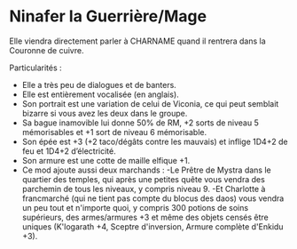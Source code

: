 # Ninafer la Guerrière/Mage

Elle viendra directement parler à CHARNAME quand il rentrera dans la Couronne de cuivre.

Particularités :

- Elle a très peu de dialogues et de banters.
- Elle est entièrement vocalisée (en anglais).
- Son portrait est une variation de celui de Viconia, ce qui peut semblait bizarre si vous avez les deux dans le groupe.
- Sa bague inamovible lui donne 50% de RM, +2 sorts de niveau 5 mémorisables et +1 sort de niveau 6 mémorisable.
- Son épée est +3 (+2 taco/dégâts contre les mauvais) et inflige 1D4+2 de feu et 1D4+2 d’électricité.
- Son armure est une cotte de maille elfique +1.
- Ce mod ajoute aussi deux marchands :
-Le Prêtre de Mystra dans le quartier des temples, qui après une petites quête vous vendra des parchemin de tous les niveaux, y compris niveau 9.
-Et Charlotte à francmarché (qui ne tient pas compte du blocus des daos) vous vendra un peu tout et n'importe quoi, y compris 300 potions de soins supérieurs, des armes/armures +3 et même des objets censés être uniques (K'logarath +4, Sceptre d'inversion, Armure complète d'Enkidu +3).
